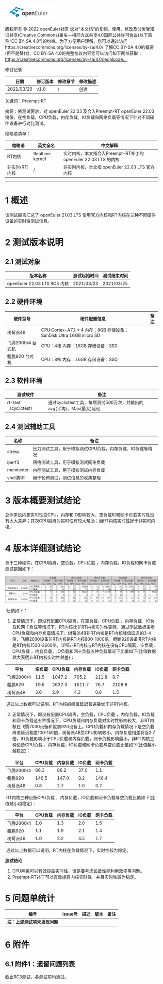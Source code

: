 ![openEuler ico](../../images/openEuler.png)

版权所有 © 2022  openEuler社区
 您对“本文档”的复制、使用、修改及分发受知识共享(Creative Commons)署名—相同方式共享4.0国际公共许可协议(以下简称“CC BY-SA 4.0”)的约束。为了方便用户理解，您可以通过访问https://creativecommons.org/licenses/by-sa/4.0/ 了解CC BY-SA 4.0的概要 (但不是替代)。CC BY-SA 4.0的完整协议内容您可以访问如下网址获取：https://creativecommons.org/licenses/by-sa/4.0/legalcode。

修订记录

| 日期       | 修订版本 | 修改章节 | 修改描述 |
| ---------- | -------- | -------- | -------- |
| 2021/03/29 | v1.0     | /        | 创建     |

关键词：Preempt-RT

摘要：依测试要求，对 openEuler 22.03 及合入Preempt-RT openEuler 22.03镜像，在空负载，CPU负载，内存负载，IO负载和网络负载等情况下针对不同硬件设备进行对比测试。

缩略语清单：

| 缩略语         | 英文全名        | 中文解释                                                     |
| -------------- | --------------- | ------------------------------------------------------------ |
| RT内核         | Realtime kernel | 实时内核，本文指合入Preempt-RT补丁的openEuler 22.03 LTS 的内核 |
| 非实时(RT)内核 | /               | 非实时内核，本文指 openEuler 22.03 LTS 官方内核              |



***

# 1   概述

该测试报告汇总了 openEuler 21.03  LTS 使用官方内核和RT内核在三种不同硬件设备的实时性测试信息。

# 2   测试版本说明

## 2.1  测试对象

| 版本名称                     | 测试起始时间 | 测试结束时间 |
| ---------------------------- | ------------ | ------------ |
| openEuler 22.03 LTS RC5 内核 | 2021/03/23   | 2021/03/25   |


## 2.2  硬件环境

| 硬件型号          | 硬件配置信息                                                 | 备注 |
| ----------------- | ------------------------------------------------------------ | ---- |
| 树莓派4B          | CPU:Cortex-A72 * 4 内存：8GB 存储设备：SanDisk Ultra 16GB micro SD |      |
| 飞腾2000/4 台式机 | CPU：4核 内存：16GB 存储设备：SSD                            |      |
| 鲲鹏920 台式机    | CPU：8核 内存：16GB 存储设备：SSD                            |      |

## 2.3  软件环境

| 测试软件              | 备注                                                         |
| --------------------- | ------------------------------------------------------------ |
| rt-test（cyclictest） | 通过cyclictest工具，每项测试500万次，并输出的avg(平均)，Max(最大)延迟 |

## 2.4  测试辅助工具

| 名称      | 备注                                                      |
| --------- | --------------------------------------------------------- |
| stress    | 压力测试工具，用于模拟测试CPU负载，内存负载，IO负载等情况 |
| iperf3    | 网络测试工具，用于模拟测试网络负载                        |
| memtester | 内存测试工具，用于模拟测试内存负载                        |
| shell脚本 | 用于轮询测试，测试信息的收集整理                          |

# 3   版本概要测试结论

​	总体来说内核实时性受CPU，内存和IO影响较大，空负载时和网卡负载实时性没有太大差异；其次CPU隔离对实时性有较大帮助；而RT内核实时性好于非实时内核。

# 4   版本详细测试结论

基于三种硬件，在CPU隔离，空负载，CPU负载  ，内存负载，IO负载和网卡负载测试数据如下：

![test](../../images/preempt_rt_test_table20220330.png)

​	归纳如下：

1. 正常情况下，即没有配置CPU隔离，在空负载，CPU负载  ，内存负载，IO负载和网卡负载等情况下，RT内核比非RT内核实时性要强。通过测试数据来看CPU负载和内存负载情况下，树莓派4B非RT内核是RT内核峰值延迟的3-4倍，飞腾2000设备非RT内核是RT内核800-1000倍，鲲鹏920设备非RT内核是RT内核1500-2600倍，详细非RT内核与RT内核在没有CPU隔离，空负载，CPU负载  ，内存负载，IO负载和网卡负载五种负载情况下比值如下(比值数据越大表明非RT内核实时性越差)：


| 平台       | 空负载 | CPU负载 | 内存负载 | IO负载 | 网卡负载 |
| ---------- | ------ | ------- | -------- | ------ | -------- |
| 飞腾2000/4 | 11.5   | 1047.2  | 795.2    | 211.8  | 8.7      |
| 鲲鹏920    | 19.6   | 2637.3  | 1511.7   | 76.7   | 2108.8   |
| 树莓派4B   | 3.6    | 2.9     | 4.3      | 0.8    | 1.5      |

​		通过以上数据可以说明，RT内核的峰值延迟普遍要优于非RT内核。

2. 正常情况下，即没有配置CPU隔离，空负载，CPU负载  ，内存负载，IO负载和网卡负载这五种情况下，CPU负载和内存负载对实时性影响较大，非RT内核在飞腾2000设备和鲲鹏920设备上，CPU负载和内存负载情况下是空负载峰值延迟相差100-150倍，树莓派4B受CPU影响较小，内存负载相差将近2.7倍，IO负载影响小于CPU负载和内存负载，网卡负载影响最小。非RT内核三种设备CPU负载  ，内存负载，IO负载和网卡负载与空负载比值如下(比值越小越稳定)：


| 平台       |  CPU负载 | 内存负载 | IO负载 | 网卡负载 |
| ---------- | ------- | -------- | ------ | -------- |
| 飞腾2000/4 | 86.3 | 86.2 | 37.0 | 1.1   |
| 鲲鹏920    | 146.5 | 147.0 | 8.2 | 146.4 |
| 树莓派4B   | 0.8  | 2.7   | 1.0 | 0.7   |

​		RT内核三种设备CPU负载  ，内存负载，IO负载和网卡负载与空负载比值如下(比值越小越稳定)：

| 平台       | CPU负载 | 内存负载 | IO负载 | 网卡负载 |
| ---------- | ------- | -------- | ------ | -------- |
| 飞腾2000/4 | 1.0     | 1.3      | 2.0    | 1.5      |
| 鲲鹏920    | 1.1     | 1.9      | 2.1    | 1.4      |
| 树莓派4B   | 1.0     | 2.2      | 4.5    | 1.7      |

​		通过以上数据可以说明，RT内核在负载情况下，实时性较为稳定。

**测试结论**

1. CPU隔离可以有效提高实时性，但是要考虑设备性能利用效率等问题。
2. Preempt-RT补丁可以有效提高内核实时性，并且实时性较为稳定。



# 5   问题单统计

| 编号                         | issue号 | 描述 | 版本 | 备注 |
| ---------------------------- | ------- | ---- | ---- | ---- |
| **注：上述测试项未发现问题** |         |      |      |      |

# 6   附件

## 6.1   附件1：遗留问题列表

截止RC3测试，各测试项均通过。